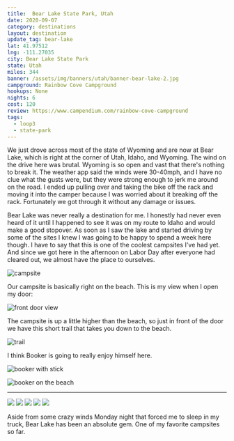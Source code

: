```yaml
---
title:  Bear Lake State Park, Utah
date: 2020-09-07
category: destinations
layout: destination
update_tag: bear-lake
lat: 41.97512
lng: -111.27035
city: Bear Lake State Park
state: Utah
miles: 344
banner: /assets/img/banners/utah/banner-bear-lake-2.jpg
campground: Rainbow Cove Campground
hookups: None
nights: 6
cost: 120
review: https://www.campendium.com/rainbow-cove-campground
tags:
  - loop3
  - state-park
---
```


We just drove across most of the state of Wyoming and are now at Bear Lake, which is right at the corner of Utah, Idaho, and Wyoming. The wind on the drive here was brutal. Wyoming is so open and vast that there's nothing to break it. The weather app said the winds were 30-40mph, and I have no clue what the gusts were, but they were strong enough to jerk me around on the road. I ended up pulling over and taking the bike off the rack and moving it into the camper because I was worried about it breaking off the rack. Fortunately we got through it without any damage or issues. 

Bear Lake was never really a destination for me. I honestly had never even heard of it until I happened to see it was on my route to Idaho and would make a good stopover. As soon as I saw the lake and started driving by some of the sites I knew I was going to be happy to spend a week here though. I have to say that this is one of the coolest campsites I've had yet. And since we got here in the afternoon on Labor Day after everyone had cleared out, we almost have the place to ourselves. 

![campsite](/assets/img/destinations/utah/bear-lake/campsite.jpg)

Our campsite is basically right on the beach. This is my view when I open my door:

![front door view](/assets/img/destinations/utah/bear-lake/door-view.jpg)

The campsite is up a little higher than the beach, so just in front of the door we have this short trail that takes you down to the beach.

![trail](/assets/img/destinations/utah/bear-lake/trail.jpg)

I think Booker is going to really enjoy himself here.

![booker with stick](/assets/img/destinations/utah/bear-lake/booker-stick.jpg)

![booker on the beach](/assets/img/destinations/utah/bear-lake/booker-beach.jpg)

---

<div class="img-slider">
    <img src="/assets/img/destinations/utah/bear-lake/insta/bear-lake-1.jpg">
    <img src="/assets/img/destinations/utah/bear-lake/insta/bear-lake-2.jpg">
    <img src="/assets/img/destinations/utah/bear-lake/insta/bear-lake-3.jpg">
    <img src="/assets/img/destinations/utah/bear-lake/insta/bear-lake-4.jpg">
    <img src="/assets/img/destinations/utah/bear-lake/insta/bear-lake-5.jpg">
</div>

Aside from some crazy winds Monday night that forced me to sleep in my truck, Bear Lake has been an absolute gem. One of my favorite campsites so far.
